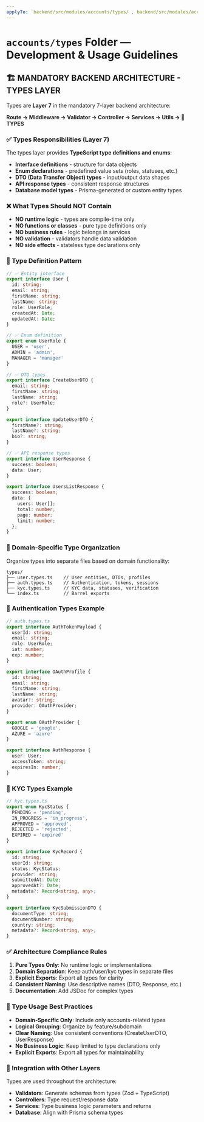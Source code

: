 ```yaml
---
applyTo: `backend/src/modules/accounts/types/ , backend/src/modules/accounts/*.types.ts`
---
```


# `accounts/types` Folder — Development & Usage Guidelines

## 🏗️ MANDATORY BACKEND ARCHITECTURE - TYPES LAYER

Types are **Layer 7** in the mandatory 7-layer backend architecture:

**Route → Middleware → Validator → Controller → Services → Utils → 🎯 TYPES**

### ✅ Types Responsibilities (Layer 7)

The types layer provides **TypeScript type definitions and enums**:

- **Interface definitions** - structure for data objects
- **Enum declarations** - predefined value sets (roles, statuses, etc.)
- **DTO (Data Transfer Object) types** - input/output data shapes
- **API response types** - consistent response structures
- **Database model types** - Prisma-generated or custom entity types

### ❌ What Types Should NOT Contain

- **NO runtime logic** - types are compile-time only
- **NO functions or classes** - pure type definitions only
- **NO business rules** - logic belongs in services
- **NO validation** - validators handle data validation
- **NO side effects** - stateless type declarations only

### 🔄 Type Definition Pattern

```typescript
// ✅ Entity interface
export interface User {
  id: string;
  email: string;
  firstName: string;
  lastName: string;
  role: UserRole;
  createdAt: Date;
  updatedAt: Date;
}

// ✅ Enum definition
export enum UserRole {
  USER = 'user',
  ADMIN = 'admin',
  MANAGER = 'manager'
}

// ✅ DTO types
export interface CreateUserDTO {
  email: string;
  firstName: string;
  lastName: string;
  role?: UserRole;
}

export interface UpdateUserDTO {
  firstName?: string;
  lastName?: string;
  bio?: string;
}

// ✅ API response types
export interface UserResponse {
  success: boolean;
  data: User;
}

export interface UsersListResponse {
  success: boolean;
  data: {
    users: User[];
    total: number;
    page: number;
    limit: number;
  };
}
```

### 📁 Domain-Specific Type Organization

Organize types into separate files based on domain functionality:

```
types/
├── user.types.ts    // User entities, DTOs, profiles
├── auth.types.ts    // Authentication, tokens, sessions
├── kyc.types.ts     // KYC data, statuses, verification
└── index.ts         // Barrel exports
```

### 🔄 Authentication Types Example

```typescript
// auth.types.ts
export interface AuthTokenPayload {
  userId: string;
  email: string;
  role: UserRole;
  iat: number;
  exp: number;
}

export interface OAuthProfile {
  id: string;
  email: string;
  firstName: string;
  lastName: string;
  avatar?: string;
  provider: OAuthProvider;
}

export enum OAuthProvider {
  GOOGLE = 'google',
  AZURE = 'azure'
}

export interface AuthResponse {
  user: User;
  accessToken: string;
  expiresIn: number;
}
```

### 🔄 KYC Types Example

```typescript
// kyc.types.ts
export enum KycStatus {
  PENDING = 'pending',
  IN_PROGRESS = 'in_progress',
  APPROVED = 'approved',
  REJECTED = 'rejected',
  EXPIRED = 'expired'
}

export interface KycRecord {
  id: string;
  userId: string;
  status: KycStatus;
  provider: string;
  submittedAt: Date;
  approvedAt?: Date;
  metadata?: Record<string, any>;
}

export interface KycSubmissionDTO {
  documentType: string;
  documentNumber: string;
  country: string;
  metadata?: Record<string, any>;
}
```

### ✅ Architecture Compliance Rules

1. **Pure Types Only**: No runtime logic or implementations
2. **Domain Separation**: Keep auth/user/kyc types in separate files
3. **Explicit Exports**: Export all types for clarity
4. **Consistent Naming**: Use descriptive names (DTO, Response, etc.)
5. **Documentation**: Add JSDoc for complex types

### 🧪 Type Usage Best Practices

- **Domain-Specific Only**: Include only accounts-related types
- **Logical Grouping**: Organize by feature/subdomain
- **Clear Naming**: Use consistent conventions (CreateUserDTO, UserResponse)
- **No Business Logic**: Keep limited to type declarations only
- **Explicit Exports**: Export all types for maintainability

### 🔄 Integration with Other Layers

Types are used throughout the architecture:

- **Validators**: Generate schemas from types (Zod + TypeScript)
- **Controllers**: Type request/response data
- **Services**: Type business logic parameters and returns
- **Database**: Align with Prisma schema types
